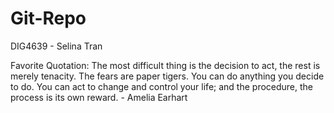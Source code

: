 # Git-Repo
DIG4639 - Selina Tran

Favorite Quotation:
The most difficult thing is the decision to act, the rest is merely tenacity. The fears are paper tigers. You can do anything you decide to do. You can act to change and control your life; and the procedure, the process is its own reward. - Amelia Earhart

